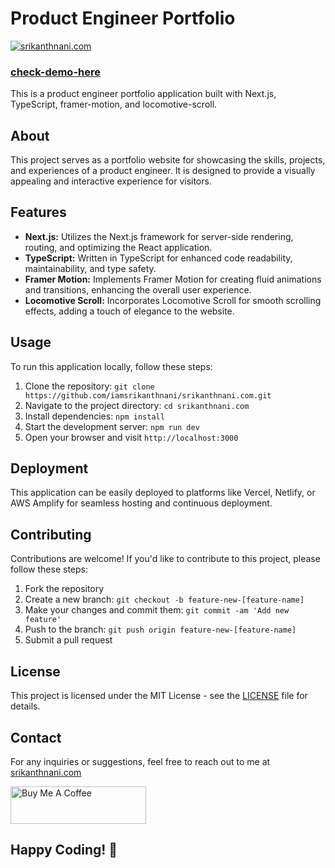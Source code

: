 # Product Engineer Portfolio

[![srikanthnani.com](https://www.srikanthnani.com/site-image.png)](https://srikanthnani.com)

### [check-demo-here](https://srikanthnani.com)

This is a product engineer portfolio application built with Next.js, TypeScript, framer-motion, and locomotive-scroll.

## About

This project serves as a portfolio website for showcasing the skills, projects, and experiences of a product engineer. It is designed to provide a visually appealing and interactive experience for visitors.

## Features

- **Next.js:** Utilizes the Next.js framework for server-side rendering, routing, and optimizing the React application.
- **TypeScript:** Written in TypeScript for enhanced code readability, maintainability, and type safety.
- **Framer Motion:** Implements Framer Motion for creating fluid animations and transitions, enhancing the overall user experience.
- **Locomotive Scroll:** Incorporates Locomotive Scroll for smooth scrolling effects, adding a touch of elegance to the website.

## Usage

To run this application locally, follow these steps:

1. Clone the repository: `git clone https://github.com/iamsrikanthnani/srikanthnani.com.git`
2. Navigate to the project directory: `cd srikanthnani.com`
3. Install dependencies: `npm install`
4. Start the development server: `npm run dev`
5. Open your browser and visit `http://localhost:3000`

## Deployment

This application can be easily deployed to platforms like Vercel, Netlify, or AWS Amplify for seamless hosting and continuous deployment.

## Contributing

Contributions are welcome! If you'd like to contribute to this project, please follow these steps:

1. Fork the repository
2. Create a new branch: `git checkout -b feature-new-[feature-name]`
3. Make your changes and commit them: `git commit -am 'Add new feature'`
4. Push to the branch: `git push origin feature-new-[feature-name]`
5. Submit a pull request

## License

This project is licensed under the MIT License - see the [LICENSE](LICENSE) file for details.

## Contact

For any inquiries or suggestions, feel free to reach out to me at [srikanthnani.com](https://srikanthnani.com)

<a href="https://www.buymeacoffee.com/srikanthnani" target="_blank"><img src="https://cdn.buymeacoffee.com/buttons/v2/default-yellow.png" alt="Buy Me A Coffee" style="height: 60px !important;width: 217px !important;" ></a>

## Happy Coding! 🚀
